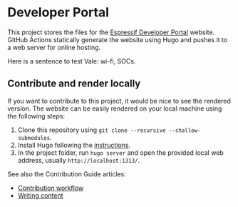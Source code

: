# Developer Portal

This project stores the files for the [Espressif Developer Portal][] website. GitHub Actions statically generate the website using Hugo and pushes it to a web server for online hosting.

[Espressif Developer Portal]: https://developer.espressif.com/

Here is a sentence to test Vale: wi-fi, SOCs.

## Contribute and render locally

If you want to contribute to this project, it would be nice to see the rendered version. The website can be easily rendered on your local machine using the following steps:

1. Clone this repository using `git clone --recursive --shallow-submodules`.
2. Install Hugo following the [instructions](https://gohugo.io/installation/).
3. In the project folder, run `hugo server` and open the provided local web address, usually `http://localhost:1313/`.

See also the Contribution Guide articles:

- [Contribution workflow](./content/pages/contribution-guide/contrib-workflow/index.md)
- [Writing content](./content/pages/contribution-guide/writing-content/index.md)
